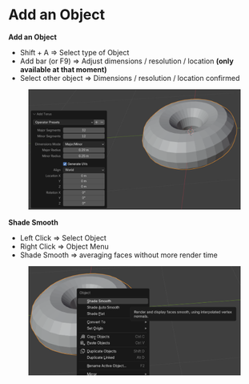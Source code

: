 # Add an Object

**Add an Object**

* Shift + A ⇒ Select type of Object
* Add bar (or F9) ⇒ Adjust dimensions / resolution / location **(only available at that moment)**
* Select other object ⇒ Dimensions  / resolution / location confirmed

<figure><img src=".gitbook/assets/image.png" alt="" width="563"><figcaption></figcaption></figure>

**Shade Smooth**

* Left Click ⇒ Select Object
* Right Click ⇒ Object Menu&#x20;
* Shade Smooth ⇒ averaging faces without more render time

<figure><img src=".gitbook/assets/image (2).png" alt="" width="563"><figcaption></figcaption></figure>
